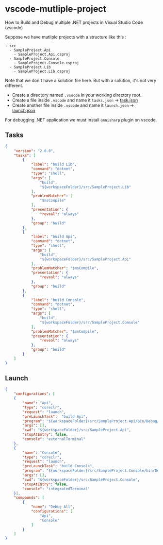 # vscode-mutliple-project
How to Build and Debug multiple .NET projects in Visual Studio Code (vscode)

Suppose we have mutliple projects with a structure like this :

```
- src
  - SampleProject.Api
    - SampleProject.Api.csproj
  - SampleProject.Console
    - SampleProject.Console.csproj
  - SampleProject.Lib
    - SampleProject.Lib.csproj
```

Note that we don't have a solution file here. But with a solution, it's not very different.

- Create a directory named `.vsocde` in your working directory root.
- Create a file inside `.vscode` and name it `tasks.json` -> [task.json](https://github.com/imaun/vscode-mutliple-project/blob/master/.vscode/tasks.json)
- Create another file inside `.vscode` and name it `launch.json` -> [launch.json](https://github.com/imaun/vscode-mutliple-project/blob/master/.vscode/tasks.json)

For debugging .NET application we must install `omnisharp` plugin on vscode.

## Tasks
```json
{
    "version": "2.0.0",
    "tasks": [
        {
            "label": "build Lib",
            "command": "dotnet",
            "type": "shell",
            "args": [
                "build",
                "${workspaceFolder}/src/SampleProject.Lib"
            ],
            "problemMatcher": [
                "$msCompile"
            ],
            "presentation": {
                "reveal": "always"
            },
            "group": "build"
        },
        {
            "label": "build Api",
            "command": "dotnet",
            "type": "shell",
            "args": [
                "build",
                "${workspaceFolder}/src/SampleProject.Api"
            ],
            "problemMatcher": "$msCompile",
            "presentation": {
                "reveal": "always"
            },
            "group": "build"
        },
        {
            "label": "build Console",
            "command": "dotnet",
            "type": "shell",
            "args": [
                "build",
                "${workspaceFolder}/src/SampleProject.Console"
            ],
            "problemMatcher": "$msCompile",
            "presentation": {
                "reveal": "always"
            },
            "group": "build"
        }
    ]
}

```

## Launch
```json
{
    "configurations": [
    {
        "name": "Api",
        "type": "coreclr",
        "request": "launch",
        "preLaunchTask":  "build Api",
        "program": "${workspaceFolder}/src/SampleProject.Api/bin/Debug/net6.0/SampleProject.Api.dll",
        "args": [],
        "cwd": "${workspaceFolder}/src/SampleProject.Api",
        "stopAtEntry": false,
        "console": "externalTerminal"
    },
    {
        "name": "Console",
        "type": "coreclr",
        "request": "launch",
        "preLaunchTask": "build Console",
        "program": "${workspaceFolder}/src/SampleProject.Console/bin/Debug/net6.0/SampleProject.Console.dll",
        "args": [],
        "cwd": "${workspaceFolder}/src/SampleProject.Console",
        "stopAtEntry": false,
        "console": "integratedTerminal"
    }],
    "compounds": [
        {
            "name": "Debug All",
            "configurations": [
                "Api",
                "Console"
            ]
        }
    ]
}
```

